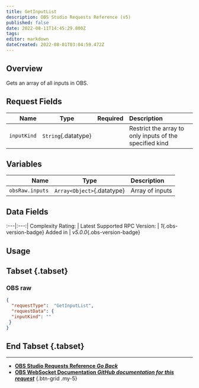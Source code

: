```yaml
---
title: GetInputList
description: OBS Studio Requests Reference (v5)
published: false
date: 2022-08-11T14:45:29.800Z
tags: 
editor: markdown
dateCreated: 2022-08-01T03:04:59.472Z
---
```


## Overview
Gets an array of all inputs in OBS.

## Request Fields
Name | Type | Required| Description |
----:|:----:|:-------:|:------------|
`inputKind` | `String`{.datatype} | <i class="mdi mdi-close-thick"></i> | Restrict the array to only inputs of the specified kind

## Variables
Name | Type | Description | 
----:|:---------:|:------------|
`obsRaw.inputs` | `Array<Object>`{.datatype} | Array of inputs

## Data Fields
:---|:---:|
Complexity Rating: | <span class="stars stars--2"></span>
Latest Supported RPC Version: | *1*{.obs-version-badge}
Added in | *v5.0.0*{.obs-version-badge}

## Usage
## Tabset {.tabset}
### OBS raw
```json
{
  "requestType":  "GetInputList",
  "requestData": {
  "inputKind": ""
 }
}
```
## End Tabset {.tabset}

---

- [<i class="mdi mdi-chevron-left"></i>**OBS Studio Requests Reference *Go Back***](/en/Broadcasters/OBS/Requests)
- [<i class="mdi mdi-github"></i> **OBS WebSocket Documentation *GitHub documentation for this request***](https://github.com/obsproject/obs-websocket/blob/master/docs/generated/protocol.md#getinputlist)
{.btn-grid .my-5}
